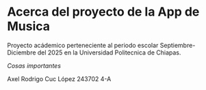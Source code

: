 # Acerca del proyecto de la App de Musica

Proyecto acádemico perteneciente al periodo escolar Septiembre-Diciembre del 2025 en la Universidad Politecnica de Chiapas.


_Cosas importantes_

Axel Rodrigo Cuc López
243702
4-A